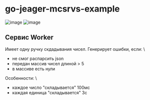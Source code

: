 # go-jeager-mcsrvs-example

![image](https://user-images.githubusercontent.com/21985069/222393530-b22fc76d-dafb-4662-9095-c98f52d4bdc8.png)
![image](https://user-images.githubusercontent.com/21985069/222394012-d36b2ad8-f115-408b-8683-9cdfe65509e7.png)

## Сервис Worker

Имеет одну ручку скдадывания чисел. Генерирует ошибки, если: \

- не смог распарсить json
- передан массив чисел длиной > 5
- в массиве есть нули

Особенности: \

- каждое число "складывается" 100мс
- каждая единица "складывается" 3с
